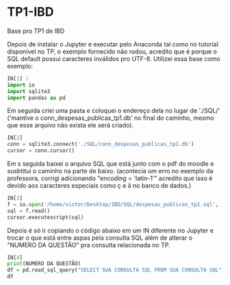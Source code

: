 # TP1-IBD
Base pro TP1 de IBD

Depois de instalar o Jupyter e executar pelo Anaconda tal como no tutorial disponível no TP, o exemplo fornecido não rodou, acredito que é porque o SQL default possui caracteres inválidos pro UTF-8. Utilizei essa base como exemplo:

``` python
IN[1] : 
import io
import sqlite3
import pandas as pd
```
Em seguida criei uma pasta e coloquei o endereço dela no lugar de './SQL/' ('mantive o conn_despesas_publicas_tp1.db' no final do caminho, mesmo que esse arquivo não exista ele será criado).

``` python
IN[2]
conn = sqlite3.connect('./SQL/conn_despesas_publicas_tp1.db')
cursor = conn.cursor()
```
Em s seguida baixei o arquivo SQL que está junto com o pdf do moodle e susbtitui o caminho na parte de baixo. (acontecia um erro no exemplo da professora, corrigi adicionando "encoding = 'latin-1'" acredito que isso é devido aos caracteres especiais como ç e ã no banco de dados.)

``` python
IN[3]
f = io.open('/home/victor/Desktop/IBD/SQL/despesas_publicas_tp1.sql', 'r', encoding = 'latin-1')
sql = f.read()
cursor.executescript(sql)
```

Depois é só ir copiando o código abaixo em um IN diferente no Jupyter e trocar o que está entre aspas pela consulta SQL além de alterar o "NUMERO DA QUESTÃO" pra consulta relacionada no TP.

``` python
IN[4]
print(NUMERO DA QUESTÃO)
df = pd.read_sql_query("SELECT SUA CONSULTA SQL FROM SUA CONSULTA SQL", conn)
df
```
